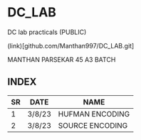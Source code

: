 # DC_LAB
DC lab practicals (PUBLIC)

(link)[github.com/Manthan997/DC_LAB.git]

MANTHAN PARSEKAR
45
A3 BATCH


## INDEX
| SR|      DATE         | NAME              |
|---|-------------------|-------------------|
| 1 |      3/8/23       | HUFMAN ENCODING   |
| 2 |      3/8/23       | SOURCE ENCODING   |

